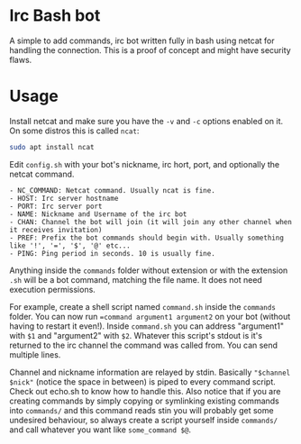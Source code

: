# Irc Bash bot
A simple to add commands, irc bot written fully in bash using netcat for handling the connection. This is a proof of concept and might have security flaws.

# Usage 
Install netcat and make sure you have the `-v` and `-c` options enabled on it. On some distros this is called `ncat`:

``` sh
sudo apt install ncat
```

Edit `config.sh` with your bot's nickname, irc hort, port, and optionally the netcat command. 

    - NC_COMMAND: Netcat command. Usually ncat is fine.
    - HOST: Irc server hostname
    - PORT: Irc server port
    - NAME: Nickname and Username of the irc bot
    - CHAN: Channel the bot will join (it will join any other channel when it receives invitation)
    - PREF: Prefix the bot commands should begin with. Usually something like '!', '=', '$', '@' etc...
    - PING: Ping period in seconds. 10 is usually fine.
    
Anything inside the `commands` folder without extension or with the extension `.sh` will be a bot command, matching the file name. It does not need execution permissions. 

For example, create a shell script named `command.sh` inside the `commands` folder. You can now run `=command argument1 argument2` on your bot (without having to restart it even!). Inside `command.sh` you can address "argument1" with `$1` and "argument2" with `$2`. Whatever this script's stdout is it's returned to the irc channel the command was called from. You can send multiple lines.

Channel and nickname information are relayed by stdin. Basically `"$channel $nick"` (notice the space in between) is piped to every command script. Check out echo.sh to know how to handle this. Also notice that if you are creating commands by simply copying or symlinking existing commands into `commands/` and this command reads stin you will probably get some undesired behaviour, so always create a script yourself inside `commands/` and call whatever you want like `some_command $@`.
